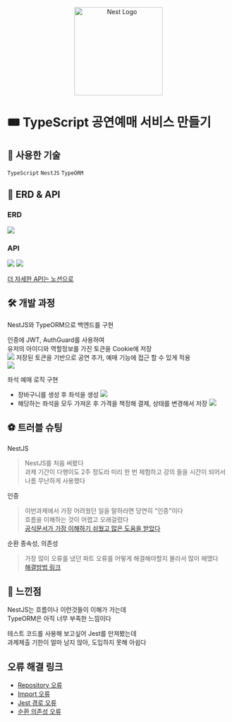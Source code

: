 <p align="center">
  <a href="http://nestjs.com/" target="blank"><img src="https://nestjs.com/img/logo-small.svg" width="200" alt="Nest Logo" /></a>
</p>

# 🎟️ TypeScript 공연예매 서비스 만들기

## 🔧 사용한 기술

`TypeScript` `NestJS` `TypeORM`

## 📒 ERD & API

### ERD

![](https://velog.velcdn.com/images/jw01987/post/5dafcd74-e1d2-4fef-9fe8-9fc12718cad6/image.png)

### API

![](https://velog.velcdn.com/images/jw01987/post/f4d72d30-e0e9-439f-9863-6182ca8c4433/image.png)
![](https://velog.velcdn.com/images/jw01987/post/77de2721-5f47-49fb-a076-ed8f6a4c04f5/image.png)

[더 자세한 API는 노션으로](https://www.notion.so/8b929d479e7e47d5be2931f50b5314e9)

## 🛠️ 개발 과정

NestJS와 TypeORM으로 백엔드를 구현

인증에 JWT, AuthGuard를 사용하여  
유저의 아이디와 역할정보를 가진 토큰을 Cookie에 저장  
![](https://velog.velcdn.com/images/jw01987/post/01b99995-3303-42f1-a4ee-45562297ec08/image.png)
저장된 토큰을 기반으로 공연 추가, 예매 기능에 접근 할 수 있게 적용  
![](https://velog.velcdn.com/images/jw01987/post/1de908a8-47dc-4a45-9e8c-84eb366b1de2/image.png)

좌석 예매 로직 구현

- 장바구니를 생성 후 좌석을 생성
  ![](https://velog.velcdn.com/images/jw01987/post/9df7b482-c37b-44b3-b649-2d52dfc5d9bb/image.png)
- 해당하는 좌석을 모두 가져온 후 가격을 책정해 결제, 상태를 변경해서 저장
  ![](https://velog.velcdn.com/images/jw01987/post/9defbd8f-b9e0-424b-ae8f-1bf8d02f2208/image.png)

## ⚽️ 트러블 슈팅

NestJS

> NestJS를 처음 써봤다  
> 과제 기간이 다행이도 2주 정도라 미리 한 번 체험하고 강의 들을 시간이 되어서  
> 나름 무난하게 사용했다

인증

> 이번과제에서 가장 어려웠던 일을 말하라면 당연히 "인증"이다  
> 흐름을 이해하는 것이 어렵고 오래걸렸다  
> [공식문서가 가장 이해하기 쉬웠고 많은 도움을 받았다](https://docs.nestjs.com/security/authentication)

순환 종속성, 의존성

> 가장 많이 오류를 냈던 파트
> 오류를 어떻게 해결해야할지 몰라서 많이 헤맸다  
> [해결방법 링크](https://velog.io/@jw01987/ERROR-ExceptionHandler-Nest-cant-resolve-dependencies-of-the-SeatsService-SeatRepository-.-Please-make-sure-that-the-argument-dependency-at-index-1-is-available-in-the-SeatsModule-context)

## 🌟 느낀점

NestJS는 흐름이나 이런것들이 이해가 가는데  
TypeORM은 아직 너무 부족한 느낌이다

테스트 코드를 사용해 보고싶어 Jest를 만져봤는데  
과제제출 기한이 얼마 남지 않아, 도입하지 못해 아쉽다

## 오류 해결 링크

- [Repository 오류](https://velog.io/@jw01987/typeerror-this.userrepository.createUser-is-not-a-function)
- [Import 오류](https://velog.io/@jw01987/NestJs-n%EA%B0%9C%EC%9D%98-%EC%9D%B8%EC%88%98%EA%B0%80-%ED%95%84%EC%9A%94%ED%95%9C%EB%8D%B0-m%EA%B0%9C%EB%A5%BC-%EA%B0%80%EC%A0%B8%EC%99%94%EC%8A%B5%EB%8B%88%EB%8B%A4-%EC%98%A4%EB%A5%98)
- [Jest 경로 오류](https://velog.io/@jw01987/Jest-%EA%B2%BD%EB%A1%9C-%EB%AC%B8%EC%A0%9C)
- [순환 의존성 오류](https://velog.io/@jw01987/ERROR-ExceptionHandler-Nest-cant-resolve-dependencies-of-the-SeatsService-SeatRepository-.-Please-make-sure-that-the-argument-dependency-at-index-1-is-available-in-the-SeatsModule-context)
